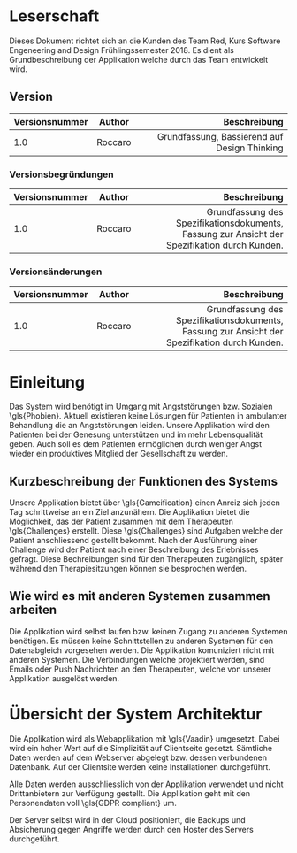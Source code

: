 
# Leserschaft

Dieses Dokument richtet sich an die Kunden des Team Red, Kurs Software Engeneering and Design Frühlingssemester 2018. Es dient als Grundbeschreibung der Applikation welche durch das Team entwickelt wird.


## Version

| Versionsnummer | Author | Beschreibung |
| ------------- |:-------------:| -----:|
| 1.0 | Roccaro | Grundfassung, Bassierend auf Design Thinking |


### Versionsbegründungen

| Versionsnummer | Author | Beschreibung |
| ------------- |:-------------:| -----:|
| 1.0 | Roccaro | Grundfassung des Spezifikationsdokuments, Fassung zur Ansicht der Spezifikation durch Kunden. |



### Versionsänderungen

| Versionsnummer | Author | Beschreibung |
| ------------- |:-------------:| -----:|
| 1.0 | Roccaro | Grundfassung des Spezifikationsdokuments, Fassung zur Ansicht der Spezifikation durch Kunden. |



# Einleitung

Das System wird benötigt im Umgang mit Angststörungen bzw. Sozialen \gls{Phobien}. Aktuell existieren keine Lösungen für Patienten in ambulanter Behandlung die an Angststörungen leiden. Unsere Applikation wird den Patienten bei der Genesung unterstützen und im mehr Lebensqualität geben. Auch soll es dem Patienten ermöglichen durch weniger Angst wieder ein produktives Mitglied der Gesellschaft zu werden.

## Kurzbeschreibung der Funktionen des Systems

Unsere Applikation bietet über \gls{Gameification} einen Anreiz sich jeden Tag schrittweise an ein Ziel anzunähern. Die Applikation bietet die Möglichkeit, das der Patient zusammen mit dem Therapeuten \gls{Challenges} erstellt. Diese \gls{Challenges} sind Aufgaben welche der Patient anschliessend gestellt bekommt. Nach der Ausführung einer Challenge wird der Patient nach einer Beschreibung des Erlebnisses gefragt. Diese Bechreibungen sind für den Therapeuten zugänglich, später während den Therapiesitzungen können sie besprochen werden.

## Wie wird es mit anderen Systemen zusammen arbeiten

Die Applikation wird selbst laufen bzw. keinen Zugang zu anderen Systemen benötigen. Es müssen keine Schnittstellen zu anderen Systemen für den Datenabgleich vorgesehen werden. 
Die Applikation komuniziert nicht mit anderen Systemen. Die Verbindungen welche projektiert werden, sind Emails oder Push Nachrichten an den Therapeuten, welche von unserer Applikation ausgelöst werden.


# Übersicht der System Architektur

Die Applikation wird als Webapplikation mit \gls{Vaadin} umgesetzt. Dabei wird ein hoher Wert auf die Simplizität auf Clientseite gesetzt. Sämtliche Daten werden auf dem Webserver abgelegt bzw. dessen verbundenen Datenbank. Auf der Clientsite werden keine Installationen durchgeführt.

Alle Daten werden ausschliesslich von der Applikation verwendet und nicht Drittanbietern zur Verfügung gestellt. Die Applikation geht mit den Personendaten voll \gls{GDPR compliant} um.

Der Server selbst wird in der Cloud positioniert, die Backups und Absicherung gegen Angriffe werden durch den Hoster des Servers durchgeführt.
